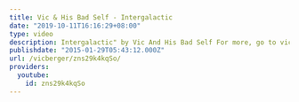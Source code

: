 ```yaml
---
title: Vic & His Bad Self - Intergalactic
date: "2019-10-11T16:16:29+08:00"
type: video
description: Intergalactic" by Vic And His Bad Self For more, go to victorberger.co
publishdate: "2015-01-29T05:43:12.000Z"
url: /vicberger/zns29k4kqSo/
providers:
  youtube:
    id: zns29k4kqSo
---
```

